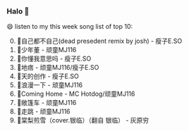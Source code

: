 

### Halo 👋

😄 listen to my this week song list of top 10:

0. 🌈自己都不自己(dead presedent remix by josh) - 瘦子E.SO
1. 🌈少年董  - 顽童MJ116
2. 🌈你懂我意思吗 - 瘦子E.SO
3. 🌈地痞 - 顽童MJ116/瘦子E.SO
4. 🌈天的创作 - 瘦子E.SO
5. 🌈浪漫一下 - 顽童MJ116
6. 🌈Coming Home - MC Hotdog/顽童MJ116
7. 🌈敞篷车 - 顽童MJ116
8. 🌈走跳 - 顽童MJ116
9. 🌈棠梨煎雪（cover.银临）（翻自 银临）  - 灰原穷

